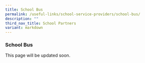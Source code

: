 ```yaml
---
title: School Bus
permalink: /useful-links/school-service-providers/school-bus/
description: ""
third_nav_title: School Partners
variant: markdown
---
```

### **School Bus**

This page will be updated soon.